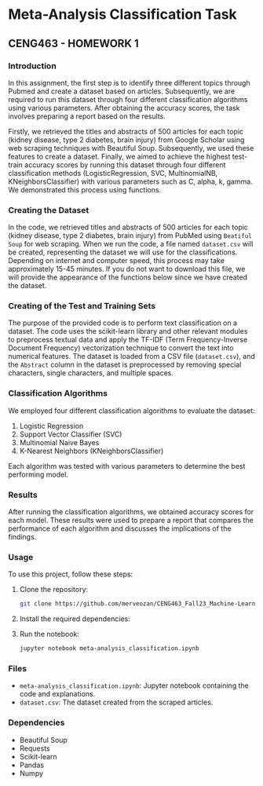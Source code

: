 
# Meta-Analysis Classification Task

## CENG463 - HOMEWORK 1

### Introduction

In this assignment, the first step is to identify three different topics through Pubmed and create a dataset based on articles. Subsequently, we are required to run this dataset through four different classification algorithms using various parameters. After obtaining the accuracy scores, the task involves preparing a report based on the results.

Firstly, we retrieved the titles and abstracts of 500 articles for each topic (kidney disease, type 2 diabetes, brain injury) from Google Scholar using web scraping techniques with Beautiful Soup. Subsequently, we used these features to create a dataset. Finally, we aimed to achieve the highest test-train accuracy scores by running this dataset through four different classification methods (LogisticRegression, SVC, MultinomialNB, KNeighborsClassifier) with various parameters such as C, alpha, k, gamma. We demonstrated this process using functions.

### Creating the Dataset

In the code, we retrieved titles and abstracts of 500 articles for each topic (kidney disease, type 2 diabetes, brain injury) from PubMed using `Beatiful Soup` for web scraping. When we run the code, a file named `dataset.csv` will be created, representing the dataset we will use for the classifications. Depending on internet and computer speed, this process may take approximately 15-45 minutes. If you do not want to download this file, we will provide the appearance of the functions below since we have created the dataset.

### Creating of the Test and Training Sets

The purpose of the provided code is to perform text classification on a dataset. The code uses the scikit-learn library and other relevant modules to preprocess textual data and apply the TF-IDF (Term Frequency-Inverse Document Frequency) vectorization technique to convert the text into numerical features. The dataset is loaded from a CSV file (`dataset.csv`), and the `Abstract` column in the dataset is preprocessed by removing special characters, single characters, and multiple spaces.

### Classification Algorithms

We employed four different classification algorithms to evaluate the dataset:
1. Logistic Regression
2. Support Vector Classifier (SVC)
3. Multinomial Naive Bayes
4. K-Nearest Neighbors (KNeighborsClassifier)

Each algorithm was tested with various parameters to determine the best performing model.

### Results

After running the classification algorithms, we obtained accuracy scores for each model. These results were used to prepare a report that compares the performance of each algorithm and discusses the implications of the findings.

### Usage

To use this project, follow these steps:

1. Clone the repository:
    ```bash
    git clone https://github.com/merveozan/CENG463_Fall23_Machine-Learning_Projects/meta-analysis_classification.git
    ```
2. Install the required dependencies:

3. Run the notebook:
    ```bash
    jupyter notebook meta-analysis_classification.ipynb
    ```

### Files

- `meta-analysis_classification.ipynb`: Jupyter notebook containing the code and explanations.
- `dataset.csv`: The dataset created from the scraped articles.

### Dependencies

- Beautiful Soup
- Requests
- Scikit-learn
- Pandas
- Numpy


